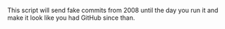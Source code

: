 This script will send fake commits from 2008 until the day you run it and make it look like you had GitHub since than.
